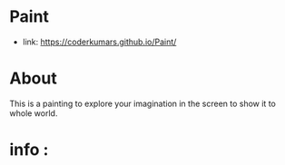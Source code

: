 # Paint 
* link: https://coderkumars.github.io/Paint/
# About 
This is a painting to explore your imagination in the screen to show it to whole world.
# info :
